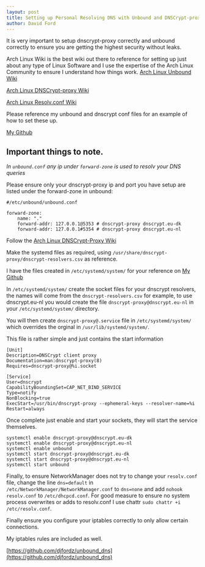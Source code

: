 ```yaml
---
layout: post
title: Setting up Personal Resolving DNS with Unbound and DNSCrypt-proxy
author: David Ford
---
```



It is very important to setup dnscrypt-proxy correctly and unbound correctly to ensure you are getting the highest security without leaks.

Arch Linux Wiki is the best wiki out there to reference for setting up just about any type of Linux Software and I use the expertise of the Arch Linux Community to ensure I understand how things work.
[Arch Linux Unbound Wiki](https://wiki.archlinux.org/index.php/unbound)

[Arch Linux DNSCrypt-proxy Wiki](https://wiki.archlinux.org/index.php/DNSCrypt)

[Arch Linux Resolv.conf Wiki](https://wiki.archlinux.org/index.php/Resolv.conf)

Please reference my unbound and dnscrypt conf files for an example of how to set these up.

[My Github](https://github.com/djfordz/unbound_dns)


## Important things to note.

*In `unbound.conf` any ip under `forward-zone` is used to resolv your DNS queries*

Please ensure only your dnscrypt-proxy ip and port you have setup are listed under the forward-zone in unbound:

```
#/etc/unbound/unbound.conf

forward-zone:
    name: "."
    forward-addr: 127.0.0.1@5353 # dnscrypt-proxy dnscrypt.eu-dk
    forward-addr: 127.0.0.1#5354 # dnscrypt-proxy dnscrypt.eu-nl
```

Follow the [Arch Linux DNSCrypt-Proxy Wiki](https://wiki.archlinux.org/index.php/DNSCrypt)

Make the systemd files as required, using `/usr/share/dnscrypt-proxy/dnscrypt-resolvers.csv` as reference.

I have the files created in `/etc/systemd/system/` for your reference on [My Github](https://github.com/djfordz/unbound_dns)

In `/etc/systemd/system/` create the socket files for your dnscrypt resolvers, the names will come from the `dnscrypt-resolvers.csv` for example, to use dnscrypt.eu-nl you would create the file `dnscrypt-proxy@dnscrypt.eu-nl` in your `/etc/systemd/system/` directory.

You will then create `dnscrypt-proxy@.service` file in `/etc/systemd/system/` which overrides the orginal in `/usr/lib/systemd/system/`.

This file is rather simple and just contains the start information

```
[Unit]
Description=DNSCrypt client proxy
Documentation=man:dnscrypt-proxy(8)
Requires=dnscrypt-proxy@%i.socket

[Service]
User=dnscrypt
CapabilityBoundingSet=CAP_NET_BIND_SERVICE
Type=notify
NonBlocking=true
ExecStart=/usr/bin/dnscrypt-proxy --ephemeral-keys --resolver-name=%i
Restart=always
```

Once complete just enable and start your sockets, they will start the service themselves.

```
systemctl enable dnscrypt-proxy@dnscrypt.eu-dk
systemctl enable dnscrypt-proxy@dnscrypt.eu-nl
systemctl enable unbound
systemctl start dnscrypt-proxy@dnscrypt.eu-dk
systemctl start dnscrypt-proxy@dnscrypt.eu-nl
systemctl start unbound
```

Finally, to ensure NetworkManager does not try to change your `resolv.conf` file, change the line `dns=default` in `/etc/NetworkManager/NetworkManager.conf` to `dns=none` and add `nohook resolv.conf` to `/etc/dhcpcd.conf`. For good measure to ensure no system process overwrites or adds to resolv.conf I use chattr `sudo chattr +i /etc/resolv.conf`. 

Finally ensure you configure your iptables correctly to only allow certain connections.

My iptables rules are included as well.

[https://github.com/djfordz/unbound_dns](https://github.com/djfordz/unbound_dns)


